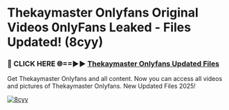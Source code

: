# Thekaymaster Onlyfans Original Videos 0nlyFans Leaked - Files Updated! (8cyy)

<h3>🔴 CLICK HERE 🌐==►► <a href="https://tinyurl.com/ehrbuxhb" rel="nofollow">Thekaymaster Onlyfans Updated Files</a></h3>

Get Thekaymaster Onlyfans and all content. Now you can access all videos and pictures of Thekaymaster Onlyfans. New Updated Files 2025!

[![8cyy](https://i.imgur.com/lVYEuWS.gif)](https://tinyurl.com/ehrbuxhb)
